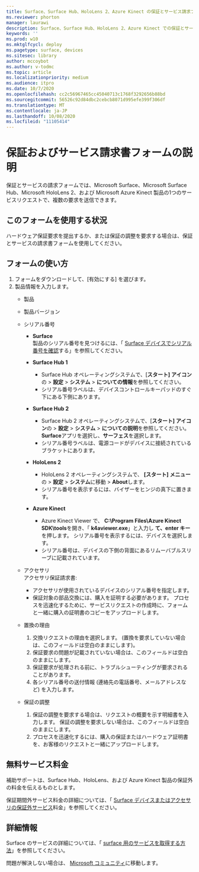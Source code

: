 ```yaml
---
title: Surface、Surface Hub、HoloLens 2、Azure Kinect の保証とサービス請求フォーム
ms.reviewer: phorton
manager: laurawi
description: Surface、Surface Hub、HoloLens 2、Azure Kinect での保証とサービスの要求。
keywords: ''
ms.prod: w10
ms.mktglfcycl: deploy
ms.pagetype: surface, devices
ms.sitesec: library
author: mccoybot
ms.author: v-todmc
ms.topic: article
ms.localizationpriority: medium
ms.audience: itpro
ms.date: 10/7/2020
ms.openlocfilehash: cc2c56967465cc45040713c1768f3292656b88bd
ms.sourcegitcommit: 56526c92d84dbc2cebcb8071d995efe399f306df
ms.translationtype: MT
ms.contentlocale: ja-JP
ms.lasthandoff: 10/08/2020
ms.locfileid: "11105414"
---
```

# 保証およびサービス請求書フォームの説明

保証とサービスの請求フォームでは、Microsoft Surface、Microsoft Surface Hub、Microsoft HoloLens 2、および Microsoft Azure Kinect 製品の1つのサービスリクエストで、複数の要求を送信できます。

## このフォームを使用する状況

ハードウェア保証要求を提出するか、または保証の調整を要求する場合は、保証とサービスの請求書フォームを使用してください。  

## フォームの使い方

1.  フォームをダウンロードして、[有効にする] を選びます。
2.  製品情報を入力します。
    - 製品
    - 製品バージョン
    - シリアル番号 
        - **Surface**<br/>
           製品のシリアル番号を見つけるには、「 [Surface デバイスでシリアル番号を確認](https://support.microsoft.com/help/4036293/surface-find-the-serial-number-on-surface)する」を参照してください。

       - **Surface Hub 1**
         - Surface Hub オペレーティングシステムで、[**スタート] アイコン**の  >  **設定**  >  **システム**  >  **についての情報**を参照してください。 
         - シリアル番号ラベルは、デバイスコントロールキーパッドのすぐ下にある下側にあります。 

       - **Surface Hub 2**
         - Surface Hub 2 オペレーティングシステムで、[**スタート] アイコン**の  >  **設定**  >  **システム**  >  **についての説明**を参照してください。 **Surface**アプリを選択し、**サーフェス**を選択します。
         - シリアル番号ラベルは、電源コードがデバイスに接続されているブラケットにあります。
       - **HoloLens 2**
         - HoloLens 2 オペレーティングシステムで、 **[スタート] メニュー**の  >  **設定**  >  **システム**に移動  >  **About**します。
         - シリアル番号を表示するには、バイザーをヒンジの真下に置きます。
       - **Azure Kinect**
         - Azure Kinect Viewer で、 **C:\Program Files\Azure Kinect SDK\tools**を開き、「 **k4aviewer.exe**」と入力し **て、enter キー**を押します。 シリアル番号を表示するには、デバイスを選択します。 
         - シリアル番号は、デバイスの下側の背面にあるリムーバブルスリーブに記載されています。

    - アクセサリ<br/>
        アクセサリ保証請求書:
        - アクセサリが使用されているデバイスのシリアル番号を指定します。
        - 保証対象の部品交換には、購入を証明する必要があります。 プロセスを迅速化するために、サービスリクエストの作成時に、フォームと一緒に購入の証明書のコピーをアップロードします。 
    - 置換の理由
    
        1. 交換リクエストの理由を選択します。 (置換を要求していない場合は、このフィールドは空白のままにします)。
        1. 保証要求の問題が記載されていない場合は、このフィールドは空白のままにします。 
        1. 保証要求が処理される前に、トラブルシューティングが要求されることがあります。
        1. 各シリアル番号の送付情報 (連絡先の電話番号、メールアドレスなど) を入力します。
    - 保証の調整
        1. 保証の調整を要求する場合は、リクエストの概要を示す明細書を入力します。 保証の調整を要求しない場合は、このフィールドは空白のままにします。
        2. プロセスを迅速化するには、購入の保証またはハードウェア証明書を、お客様のリクエストと一緒にアップロードします。

## 無料サービス料金

補助サポートは、Surface Hub、HoloLens、および Azure Kinect 製品の保証外の料金を伝えるものとします。

保証期間外サービス料金の詳細については、「 [Surface デバイスまたはアクセサリの保証外サービス](https://support.microsoft.com/help/4563717)料金」を参照してください。

## 詳細情報

Surface のサービスの詳細については、「 [surface 用のサービスを取得する方法](https://support.microsoft.com/help/4023527/surface-how-to-get-service-for-surface)」を参照してください。


問題が解決しない場合は、 [Microsoft コミュニティ](https://answers.microsoft.com/)に移動します。